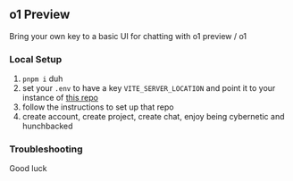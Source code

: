 ## o1 Preview

Bring your own key to a basic UI for chatting with o1 preview / o1

### Local Setup

1. `pnpm i` duh
2. set your `.env` to have a key `VITE_SERVER_LOCATION` and point it to your instance of [this repo](https://github.com/0xhanvalen/o1-preview-web-be)
3. follow the instructions to set up that repo
4. create account, create project, create chat, enjoy being cybernetic and hunchbacked

### Troubleshooting

Good luck
